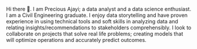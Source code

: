  Hi there 👋. I am Precious Ajayi; a data analyst and a data science enthusiast. 
 I am a Civil Engineering graduate.
 I enjoy data storytelling and have proven experience in using technical tools and soft skills in analyzing data and relating insights/recommendations to stakeholders comprehensibly.
 I look to collaborate on projects that solve real life problems; creating models that will optimize operations and accurately predict outcomes.
 

<!--
**nikBaus/nikBaus** is a ✨ _special_ ✨ repository because its `README.md` (this file) appears on your GitHub profile.

Here are some ideas to get you started:

- 🔭 I’m currently working on ...
- 🌱 I’m currently learning ...
- 👯 I’m looking to collaborate on ...
- 🤔 I’m looking for help with ...
- 💬 Ask me about ...
- 📫 How to reach me: ...
- 😄 Pronouns: ...
- ⚡ Fun fact: ...
-->
